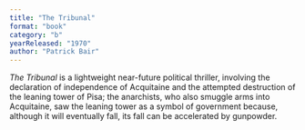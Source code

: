 ```yaml
---
title: "The Tribunal"
format: "book"
category: "b"
yearReleased: "1970"
author: "Patrick Bair"
---
```

<em>The Tribunal</em> is a lightweight near-future political  thriller, involving the declaration of independence of Acquitaine and the  attempted destruction of the leaning tower of Pisa; the anarchists, who also  smuggle arms into Acquitaine, saw the leaning tower as a symbol of government  because, although it will eventually fall, its fall can be accelerated by  gunpowder.
 
